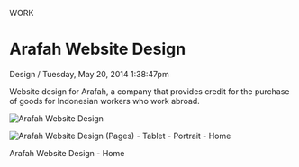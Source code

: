 <p class="type">WORK</p>

# Arafah Website Design

<p class="meta">Design  /  Tuesday, May 20, 2014 1:38:47pm</p>

Website design for Arafah, a company that provides credit for the purchase of goods for Indonesian workers who work abroad.

![Arafah Website Design](https://farooq-agent.web.app/assets/images/works/details/98-arafah-website-design/xxxxx.jpg)

![Arafah Website Design (Pages) - Tablet - Portrait - Home](https://farooq-agent.web.app/assets/images/works/details/98-arafah-website-design/1a-Arafah-Website-Design-(Pages)-Desktop-1920-home.jpg)

<p class="caption">Arafah Website Design - Home</p>
